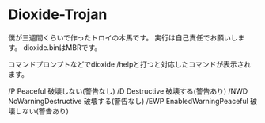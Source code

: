 # Dioxide-Trojan
僕が三週間くらいで作ったトロイの木馬です。
実行は自己責任でお願いします。
dioxide.binはMBRです。

コマンドプロンプトなどでdioxide /helpと打つと対応したコマンドが表示されます。

/P Peaceful 破壊しない(警告なし)
/D Destructive 破壊する(警告あり)
/NWD NoWarningDestructive 破壊する(警告なし)
/EWP EnabledWarningPeaceful 破壊しない(警告あり)
